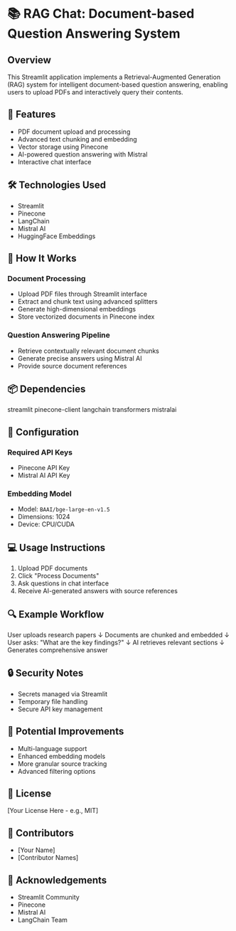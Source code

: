# 📚 RAG Chat: Document-based Question Answering System

## Overview

This Streamlit application implements a Retrieval-Augmented Generation (RAG) system for intelligent document-based question answering, enabling users to upload PDFs and interactively query their contents.

## 🌟 Features

- PDF document upload and processing
- Advanced text chunking and embedding
- Vector storage using Pinecone
- AI-powered question answering with Mistral
- Interactive chat interface

## 🛠 Technologies Used

- Streamlit
- Pinecone
- LangChain
- Mistral AI
- HuggingFace Embeddings

## 🚀 How It Works

### Document Processing
- Upload PDF files through Streamlit interface
- Extract and chunk text using advanced splitters
- Generate high-dimensional embeddings
- Store vectorized documents in Pinecone index

### Question Answering Pipeline
- Retrieve contextually relevant document chunks
- Generate precise answers using Mistral AI
- Provide source document references

## 📦 Dependencies

streamlit
pinecone-client
langchain
transformers
mistralai


## 🔧 Configuration

### Required API Keys
- Pinecone API Key
- Mistral AI API Key

### Embedding Model
- Model: `BAAI/bge-large-en-v1.5`
- Dimensions: 1024
- Device: CPU/CUDA

## 💻 Usage Instructions

1. Upload PDF documents
2. Click "Process Documents"
3. Ask questions in chat interface
4. Receive AI-generated answers with source references

## 🔍 Example Workflow

User uploads research papers
↓
Documents are chunked and embedded
↓
User asks: "What are the key findings?"
↓
AI retrieves relevant sections
↓
Generates comprehensive answer


## 🔒 Security Notes

- Secrets managed via Streamlit
- Temporary file handling
- Secure API key management

## 🚧 Potential Improvements

- Multi-language support
- Enhanced embedding models
- More granular source tracking
- Advanced filtering options

## 📝 License

[Your License Here - e.g., MIT]

## 👥 Contributors

- [Your Name]
- [Contributor Names]

## 🙏 Acknowledgements

- Streamlit Community
- Pinecone
- Mistral AI
- LangChain Team
